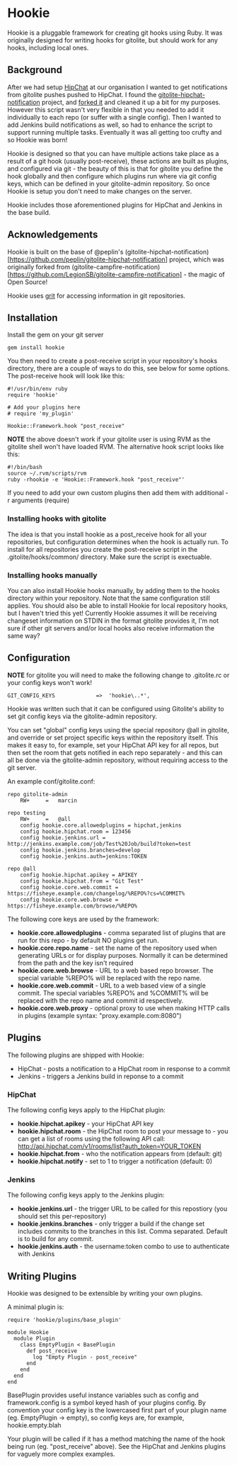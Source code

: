 # Hookie

Hookie is a pluggable framework for creating git hooks using Ruby. It was originally designed for writing hooks for gitolite, but should work for any hooks, including local ones.

## Background

After we had setup [HipChat](http://hipchat.com) at our organisation I wanted to get notifications from gitolite pushes pushed to HipChat. I found the [gitolite-hipchat-notification](https://github.com/peplin/gitolite-hipchat-notification) project, and [forked it](https://github.com/marcins/gitolite-hipchat-notification) and cleaned it up a bit for my purposes. However this script wasn't very flexible in that you needed to add it individually to each repo (or suffer with a single config). Then I wanted to add Jenkins build notifications as well, so had to enhance the script to support running multiple tasks. Eventually it was all getting too crufty and so Hookie was born!

Hookie is designed so that you can have multiple actions take place as a result of a git hook (usually post-receive), these actions are built as plugins, and configured via git - the beauty of this is that for gitolite you define the hook globally and then configure which plugins run where via git config keys, which can be defined in your gitolite-admin repository. So once Hookie is setup you don't need to make changes on the server.

Hookie includes those aforementioned plugins for HipChat and Jenkins in the base build.

## Acknowledgements

Hookie is built on the base of @peplin's (gitolite-hipchat-notification)[https://github.com/peplin/gitolite-hipchat-notification] project, which was originally forked from (gitolite-campfire-notification)[https://github.com/LegionSB/gitolite-campfire-notification] - the magic of Open Source!

Hookie uses [grit](https://github.com/mojombo/grit) for accessing information in git repositories.

## Installation

Install the gem on your git server

    gem install hookie

You then need to create a post-receive script in your repository's hooks directory, there are a couple of ways to do this, see below for some options. The post-receive hook will look like this:

    #!/usr/bin/env ruby
    require 'hookie'

    # Add your plugins here
    # require 'my_plugin'

    Hookie::Framework.hook "post_receive"

**NOTE** the above doesn't work if your gitolite user is using RVM as the gitolite shell won't have loaded RVM. The alternative hook script looks like this:

    #!/bin/bash
    source ~/.rvm/scripts/rvm
    ruby -rhookie -e 'Hookie::Framework.hook "post_receive"'

If you need to add your own custom plugins then add them with additional -r arguments (require)

### Installing hooks with gitolite

The idea is that you install hookie as a post_receive hook for all your repositories, but configuration determines when the hook is actually run. To install for all repositories you create the post-receive script in the .gitolite/hooks/common/ directory.  Make sure the script is exectuable.

### Installing hooks manually

You can also install Hookie hooks manually, by adding them to the hooks directory within your repository. Note that the same configuration still applies.  You should also be able to install Hookie for local repository hooks, but I haven't tried this yet!  Currently Hookie assumes it will be receiving changeset information on STDIN in the format gitolite provides it, I'm not sure if other git servers and/or local hooks also receive information the same way?

## Configuration

**NOTE** for gitolite you will need to make the following change to .gitolite.rc or your config keys won't work!

    GIT_CONFIG_KEYS             =>  'hookie\..*',

Hookie was written such that it can be configured using Gitolite's ability to set git config keys via the gitolite-admin repository.

You can set "global" config keys using the special repository @all in gitolite, and override or set project specific keys within the repository itself. This makes it easy to, for example, set your HipChat API key for all repos, but then set the room that gets notified in each repo separately - and this can all be done via the gitolite-admin repository, without requiring access to the git server.

An example conf/gitolite.conf:

    repo gitolite-admin
        RW+     =   marcin

    repo testing
        RW+     =   @all
        config hookie.core.allowedplugins = hipchat,jenkins
        config hookie.hipchat.room = 123456
        config hookie.jenkins.url = http://jenkins.example.com/job/Test%20Job/build?token=test
        config hookie.jenkins.branches=develop
        config hookie.jenkins.auth=jenkins:TOKEN

    repo @all
        config hookie.hipchat.apikey = APIKEY
        config hookie.hipchat.from = "Git Test"
        config hookie.core.web.commit = https://fisheye.example.com/changelog/%REPO%?cs=%COMMIT%
        config hookie.core.web.browse = https://fisheye.example.com/browse/%REPO%

The following core keys are used by the framework:

* **hookie.core.allowedplugins** - comma separated list of plugins that are run for this repo - by default NO plugins get run.
* **hookie.core.repo.name** - set the name of the repository used when generating URLs or for display purposes. Normally it can be determined from the path and the key isn't required
* **hookie.core.web.browse** - URL to a web based repo browser. The special variable %REPO% will be replaced with the repo name.
* **hookie.core.web.commit** - URL to a web based view of a single commit. The special variables %REPO% and %COMMIT% will be replaced with the repo name and commit id respectively.
* **hookie.core.web.proxy** - optional proxy to use when making HTTP calls in plugins (example syntax: "proxy.example.com:8080")

## Plugins

The following plugins are shipped with Hookie:

* HipChat - posts a notification to a HipChat room in response to a commit
* Jenkins - triggers a Jenkins build in reponse to a commit

### HipChat

The following config keys apply to the HipChat plugin:

* **hookie.hipchat.apikey** - your HipChat API key
* **hookie.hipchat.room** - the HipChat room to post your message to - you can get a list of rooms using the following API call:
    http://api.hipchat.com/v1/rooms/list?auth_token=YOUR_TOKEN
* **hookie.hipchat.from** - who the notification appears from (default: git)
* **hookie.hipchat.notify** - set to 1 to trigger a notification (default: 0)

### Jenkins

The following config keys apply to the Jenkins plugin:

* **hookie.jenkins.url** - the trigger URL to be called for this repostiory (you should set this per-repository)
* **hookie.jenkins.branches** - only trigger a build if the change set includes commits to the branches in this list. Comma separated. Default is to build for any commit.
* **hookie.jenkins.auth** - the username:token combo to use to authenticate with Jenkins

## Writing Plugins

Hookie was designed to be extensible by writing your own plugins.

A minimal plugin is:

    require 'hookie/plugins/base_plugin'

    module Hookie
      module Plugin
        class EmptyPlugin < BasePlugin
          def post_receive
            log "Empty Plugin - post_receive"
          end
        end
      end
    end

BasePlugin provides useful instance variables such as config and framework.config is a symbol keyed hash of your plugins config. By convention your config key is the lowercased first part of your plugin name (eg. EmptyPlugin -> empty), so config keys are, for example, hookie.empty.blah

Your plugin will be called if it has a method matching the name of the hook being run (eg. "post_receive" above).  See the HipChat and Jenkins plugins for vaguely more complex examples.
